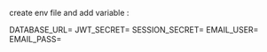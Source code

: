 create env file and add variable :

DATABASE_URL=
JWT_SECRET=
SESSION_SECRET=
EMAIL_USER=
EMAIL_PASS=
